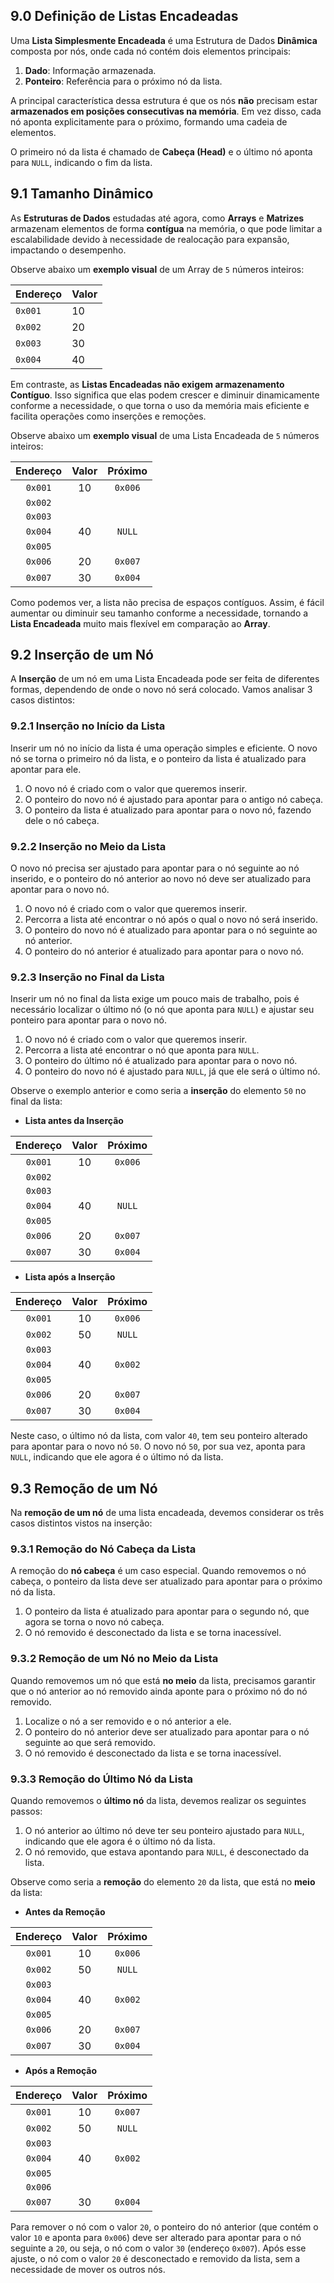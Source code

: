 ## 9.0 Definição de Listas Encadeadas

Uma **Lista Simplesmente Encadeada** é uma Estrutura de Dados **Dinâmica** composta por nós, onde cada nó contém dois elementos principais:

1. **Dado**: Informação armazenada.
2. **Ponteiro**: Referência para o próximo nó da lista.

A principal característica dessa estrutura é que os nós **não** precisam estar **armazenados em posições consecutivas na memória**. Em vez disso, cada nó aponta explicitamente para o próximo, formando uma cadeia de elementos.

O primeiro nó da lista é chamado de **Cabeça (Head)** e o último nó aponta para `NULL`, indicando o fim da lista.
## 9.1 Tamanho Dinâmico

As **Estruturas de Dados** estudadas até agora, como **Arrays** e **Matrizes** armazenam elementos de forma **contígua** na memória, o que pode limitar a escalabilidade devido à necessidade de realocação para expansão, impactando o desempenho.

Observe abaixo um **exemplo visual** de um Array de `5` números inteiros:

| **Endereço** | **Valor** |
| ------------ | --------- |
| `0x001`      | 10        |
| `0x002`      | 20        |
| `0x003`      | 30        |
| `0x004`      | 40        |

Em contraste, as **Listas Encadeadas não exigem armazenamento Contíguo**. Isso significa que elas podem crescer e diminuir dinamicamente conforme a necessidade, o que torna o uso da memória mais eficiente e facilita operações como inserções e remoções.

Observe abaixo um **exemplo visual** de uma Lista Encadeada de `5` números inteiros:

| **Endereço** | **Valor** | **Próximo** |
| :----------: | :-------: | :---------: |
|   `0x001`    |    10     |   `0x006`   |
|   `0x002`    |           |             |
|   `0x003`    |           |             |
|   `0x004`    |    40     |    `NULL`   |
|   `0x005`    |           |             |
|   `0x006`    |    20     |   `0x007`   |
|   `0x007`    |    30     |   `0x004`   |

Como podemos ver, a lista não precisa de espaços contíguos. Assim, é fácil aumentar ou diminuir seu tamanho conforme a necessidade, tornando a **Lista Encadeada** muito mais flexível em comparação ao **Array**.
## 9.2 Inserção de um Nó

A **Inserção** de um nó em uma Lista Encadeada pode ser feita de diferentes formas, dependendo de onde o novo nó será colocado. Vamos analisar 3 casos distintos:
### 9.2.1 Inserção no Início da Lista 

Inserir um nó no início da lista é uma operação simples e eficiente. O novo nó se torna o primeiro nó da lista, e o ponteiro da lista é atualizado para apontar para ele.

1. O novo nó é criado com o valor que queremos inserir.
2. O ponteiro do novo nó é ajustado para apontar para o antigo nó cabeça.
3. O ponteiro da lista é atualizado para apontar para o novo nó, fazendo dele o nó cabeça.

### 9.2.2 Inserção no Meio da Lista

O novo nó precisa ser ajustado para apontar para o nó seguinte ao nó inserido, e o ponteiro do nó anterior ao novo nó deve ser atualizado para apontar para o novo nó.

1. O novo nó é criado com o valor que queremos inserir.
2. Percorra a lista até encontrar o nó após o qual o novo nó será inserido.
3. O ponteiro do novo nó é atualizado para apontar para o nó seguinte ao nó anterior.
4. O ponteiro do nó anterior é atualizado para apontar para o novo nó.

### 9.2.3 Inserção no Final da Lista

Inserir um nó no final da lista exige um pouco mais de trabalho, pois é necessário localizar o último nó (o nó que aponta para `NULL`) e ajustar seu ponteiro para apontar para o novo nó.

1. O novo nó é criado com o valor que queremos inserir.
2. Percorra a lista até encontrar o nó que aponta para `NULL`.
3. O ponteiro do último nó é atualizado para apontar para o novo nó.
4. O ponteiro do novo nó é ajustado para `NULL`, já que ele será o último nó.

Observe o exemplo anterior e  como seria a **inserção** do elemento `50` no final da lista:

* **Lista antes da Inserção**

| **Endereço** | **Valor** | **Próximo** |
| :----------: | :-------: | :---------: |
|   `0x001`    |    10     |   `0x006`   |
|   `0x002`    |           |             |
|   `0x003`    |           |             |
|   `0x004`    |    40     |    `NULL`   |
|   `0x005`    |           |             |
|   `0x006`    |    20     |   `0x007`   |
|   `0x007`    |    30     |   `0x004`   |

* **Lista após a Inserção**

| **Endereço** | **Valor** | **Próximo** |
| :----------: | :-------: | :---------: |
|   `0x001`    |    10     |   `0x006`   |
|   `0x002`    |    50     |   `NULL`    |
|   `0x003`    |           |             |
|   `0x004`    |    40     |   `0x002`   |
|   `0x005`    |           |             |
|   `0x006`    |    20     |   `0x007`   |
|   `0x007`    |    30     |   `0x004`   |

Neste caso, o último nó da lista, com valor `40`, tem seu ponteiro alterado para apontar para o novo nó `50`. O novo nó `50`, por sua vez, aponta para `NULL`, indicando que ele agora é o último nó da lista.

## 9.3 Remoção de um Nó

Na **remoção de um nó** de uma lista encadeada, devemos considerar os três casos distintos vistos na inserção:

### 9.3.1 Remoção do Nó Cabeça da Lista

A remoção do **nó cabeça** é um caso especial. Quando removemos o nó cabeça, o ponteiro da lista deve ser atualizado para apontar para o próximo nó da lista.

1. O ponteiro da lista é atualizado para apontar para o segundo nó, que agora se torna o novo nó cabeça.
2. O nó removido é desconectado da lista e se torna inacessível.

### 9.3.2 Remoção de um Nó no Meio da Lista

Quando removemos um nó que está **no meio** da lista, precisamos garantir que o nó anterior ao nó removido ainda aponte para o próximo nó do nó removido.

1. Localize o nó a ser removido e o nó anterior a ele.
2. O ponteiro do nó anterior deve ser atualizado para apontar para o nó seguinte ao que será removido.
3. O nó removido é desconectado da lista e se torna inacessível.

### 9.3.3 Remoção do Último Nó da Lista

Quando removemos o **último nó** da lista, devemos realizar os seguintes passos:

1. O nó anterior ao último nó deve ter seu ponteiro ajustado para `NULL`, indicando que ele agora é o último nó da lista.
2. O nó removido, que estava apontando para `NULL`, é desconectado da lista.

Observe como seria a **remoção** do elemento `20` da lista, que está no **meio** da lista:

* **Antes da Remoção**

| **Endereço** | **Valor** | **Próximo** |
| :----------: | :-------: | :---------: |
|   `0x001`    |    10     |   `0x006`   |
|   `0x002`    |    50     |   `NULL`    |
|   `0x003`    |           |             |
|   `0x004`    |    40     |   `0x002`   |
|   `0x005`    |           |             |
|   `0x006`    |    20     |   `0x007`   |
|   `0x007`    |    30     |   `0x004`   |

* **Após a Remoção**

| **Endereço** | **Valor** | **Próximo** |
| :----------: | :-------: | :---------: |
|   `0x001`    |    10     |   `0x007`   |
|   `0x002`    |    50     |   `NULL`    |
|   `0x003`    |           |             |
|   `0x004`    |    40     |   `0x002`   |
|   `0x005`    |           |             |
|   `0x006`    |           |             |
|   `0x007`    |    30     |   `0x004`   |

Para remover o nó com o valor `20`, o ponteiro do nó anterior (que contém o valor `10` e aponta para `0x006`) deve ser alterado para apontar para o nó seguinte a `20`, ou seja, o nó com o valor `30` (endereço `0x007`). Após esse ajuste, o nó com o valor `20` é desconectado e removido da lista, sem a necessidade de mover os outros nós.
